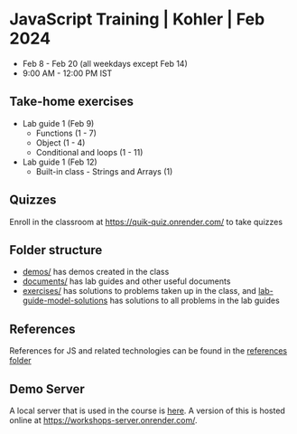 # JavaScript Training | Kohler | Feb 2024
- Feb 8 - Feb 20 (all weekdays except Feb 14)
- 9:00 AM - 12:00 PM IST

## Take-home exercises
- Lab guide 1 (Feb 9)
    - Functions (1 - 7)
    - Object (1 - 4)
    - Conditional and loops (1 - 11)
- Lab guide 1 (Feb 12)
    - Built-in class - Strings and Arrays (1)

## Quizzes
Enroll in the classroom at https://quik-quiz.onrender.com/ to take quizzes

## Folder structure
- [demos/](./demos/) has demos created in the class
- [documents/](./documents/) has lab guides and other useful documents
- [exercises/](./exercises/) has solutions to problems taken up in the class, and [lab-guide-model-solutions](./lab-guide-model-solutions) has solutions to all problems in the lab guides

## References
References for JS and related technologies can be found in the [references folder](./references/)

## Demo Server
A local server that is used in the course is [here](./workshops-server/). A version of this is hosted online at https://workshops-server.onrender.com/.